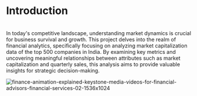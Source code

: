 # Introduction
<br>
In today's competitive landscape, understanding market dynamics is crucial for business survival and growth. This project delves into the realm of financial analytics, specifically focusing on analyzing market capitalization data of the top 500 companies in India. By examining key metrics and uncovering meaningful relationships between attributes such as market capitalization and quarterly sales, this analysis aims to provide valuable insights for strategic decision-making.
<br>


![finance-animation-explained-keystone-media-videos-for-financial-advisors-financial-services-02-1536x1024](https://github.com/user-attachments/assets/bf5a8f75-f294-41b2-addc-f2c1c89a0b30)
